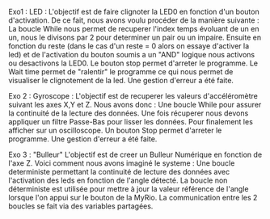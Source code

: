 Exo1 : LED : 
L'objectif est de faire clignoter la LED0 en fonction d'un bouton d'activation. 
De ce fait, nous avons voulu procéder de la manière suivante : 
    La boucle While nous permet de recuperer l'index temps évoluant de un en un, nous le divisons par 2 pour determiner un pair ou un impaire.
    Ensuite en fonction du reste (dans le cas d'un reste = 0 alors on essaye d'activer la led) et de l'activation du bouton soumis a un "AND" logique nous activons ou desactivons la LED0.
    Le bouton stop permet d'arreter le programme.
    Le Wait time permet de "ralentir" le programme ce qui nous permet de visualiser le clignotement de la led.
    Une gestion d'erreur a été faite.

Exo 2 : Gyroscope :
L'objectif est de recuperer les valeurs d'accéléromètre suivant les axes X,Y et Z. 
Nous avons donc :
    Une boucle While pour assurer la continuité de la lecture des données.
    Une fois récuperer nous devons appliquer un filtre Passe-Bas pour lisser les données.
    Pour finalement les afficher sur un oscilloscope.
    Un bouton Stop permet d'arreter le programme.
    Une gestion d'erreur a été faite.

Exo 3 : "Bulleur"
L'objectif est de creer un Bulleur Numérique en fonction de l'axe Z.
Voici comment nous avons imaginé le systeme : 
    Une boucle deterministe permettant la continuité de lecture des données avec l'activation des leds en fonction de l'angle détecté.
    La boucle non déterministe est utilisée pour mettre à jour la valeur référence de l'angle lorsque l'on appui sur le bouton de la MyRio.
    La communication entre les 2 boucles se fait via des variables partagées.
